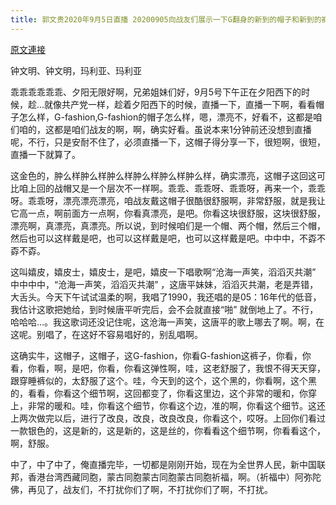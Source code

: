 ```yaml
---
title: 郭文贵2020年9月5日直播 20200905向战友们展示一下G翻身的新到的帽子和新到的裤子短暂的直播一下．文贵还有视频会议非常的抱歉．不能时间太长
---
```


[原文連接](https://gnews.org/ThreadView/53482224)

钟文明、钟文明，玛利亚、玛利亚


乖乖乖乖乖乖、夕阳无限好啊，兄弟姐妹们好，9月5号下午正在夕阳西下的时候，趁...就像共产党一样，趁着夕阳西下的时候，直播一下，直播一下啊，看看帽子怎么样，G-fashion,G-fashion的帽子怎么样，嗯，漂亮不，好看不，这都是咱们咱的，这都是咱们战友的啊，啊，确实好看。虽说本来1分钟前还没想到直播呢，不行，只是安耐不住了，必须直播一下，这帽子得分享一下，很短啊，很短，直播一下就算了。


这金色的，肿么样肿么样肿么样肿么样肿么样肿么样，确实漂亮，这帽子这回这可比咱上回的战帽又是一个层次不一样啊。乖乖、乖乖呀、乖乖呀，再来一个，乖乖呀。乖乖呀，漂亮漂亮漂亮，咱战友戴这帽子很酷很舒服啊，非常舒服，就是我让它高一点，啊前面方一点啊，你看真漂亮，是吧。你看这块很舒服，这块很舒服，漂亮啊，真漂亮，真漂亮。所以说，到时候咱们是一个帽、两个帽，然后三个帽，然后也可以这样戴是吧，也可以这样戴是吧，也可以这样戴是吧。中中中，不孬不孬不孬。


这叫嬉皮，嬉皮士，嬉皮士，是吧，嬉皮一下唱歌啊“沧海一声笑，滔滔灭共潮” 中中中中，“沧海一声笑，滔滔灭共潮” ，这唐平妹妹，滔滔灭共潮，老是弄错，大舌头。今天下午试试温柔的啊，我唱了1990，我还唱的是05：16年代的低音，我估计这歌把她给，到时候唐平听完后，会不会就直接“啪” 就倒地上了。不行，哈哈哈...。我这歌词还没记住呢，这沧海一声笑，这唐平的歌上哪去了啊。啊，在这呢。别唱了，在这好不容易唱好的，别乱唱啊。


这确实牛，这帽子，这帽子，这G-fashion，你看G-fashion这裤子，你看，你看，你看，啊，是吧，你看，你看这弹性啊，哇，这老舒服了，我恨不得天天穿，跟穿睡裤似的，太舒服了这个。哇，今天到的这个，这个黑的，你看啊，这个黑的，看看，你看这个细节啊，这回都变了，你看这里边，这个非常的暖和，你穿上，非常的暖和。哇，你看这个细节，你看这个边，准的啊，你看这个细节。这还上两次做完以后，进行了改良，改良，改良改良，你看这个，哎呀。上回你们看过一款银色的，这是新的，这是新的，这是丝的，你看看这个细节啊，你看看这个，啊，舒服。


中了，中了中了，俺直播完毕，一切都是刚刚开始，现在为全世界人民，新中国联邦，香港台湾西藏同胞，蒙古同胞蒙古同胞蒙古同胞祈福，啊。（祈福中）阿弥陀佛，再见了，战友们，不打扰你们了啊，不打扰你们了啊，不打扰。
